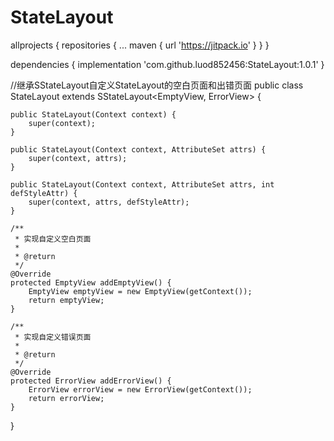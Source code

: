 # StateLayout

allprojects {
		repositories {
			...
			maven { url 'https://jitpack.io' }
		}
	}
  
  dependencies {
	        implementation 'com.github.luod852456:StateLayout:1.0.1'
	}
  
  
  
//继承SStateLayout自定义StateLayout的空白页面和出错页面
public class StateLayout extends SStateLayout<EmptyView, ErrorView> {

    public StateLayout(Context context) {
        super(context);
    }

    public StateLayout(Context context, AttributeSet attrs) {
        super(context, attrs);
    }

    public StateLayout(Context context, AttributeSet attrs, int defStyleAttr) {
        super(context, attrs, defStyleAttr);
    }

    /**
     * 实现自定义空白页面
     *
     * @return
     */
    @Override
    protected EmptyView addEmptyView() {
        EmptyView emptyView = new EmptyView(getContext());
        return emptyView;
    }

    /**
     * 实现自定义错误页面
     *
     * @return
     */
    @Override
    protected ErrorView addErrorView() {
        ErrorView errorView = new ErrorView(getContext());
        return errorView;
    }
}
